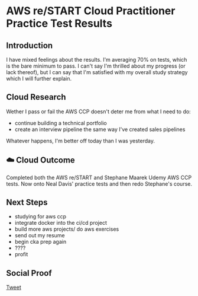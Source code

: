
#  AWS re/START Cloud Practitioner Practice Test Results

## Introduction

I have mixed feelings about the results. I'm averaging 70% on tests, which is the bare minimum to pass. I can't say I'm thrilled about my progress (or lack thereof), but I can say that I'm satisfied with my overall study strategy which I will further explain.

## Cloud Research

Wether I pass or fail the AWS CCP doesn't deter me from what I need to do:
- continue building a technical portfolio
- create an interview pipeline the same way I've created sales pipelines

Whatever happens, I'm better off today than I was yesterday.

## ☁️ Cloud Outcome

Completed both the AWS re/START and Stephane Maarek Udemy AWS CCP tests. Now onto Neal Davis' practice tests and then redo Stephane's course.

## Next Steps

- studying for aws ccp
- integrate docker into the ci/cd project
- build more aws projects/ do aws exercises
- send out my resume
- begin cka prep again
- ????
- profit

## Social Proof

[Tweet](https://twitter.com/lrnallday/status/1336048352308449289)
